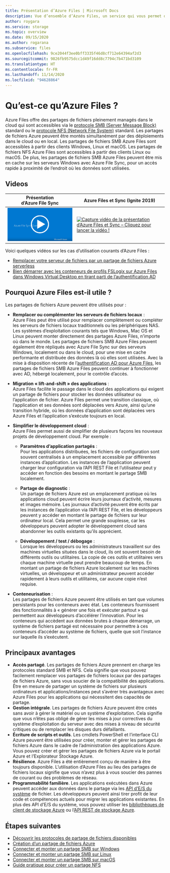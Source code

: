 ```yaml
---
title: Présentation d’Azure Files | Microsoft Docs
description: Vue d’ensemble d’Azure Files, un service qui vous permet de créer et d’utiliser les partages de fichiers réseau dans le cloud à l’aide du protocole SMB standard du secteur.
author: roygara
ms.service: storage
ms.topic: overview
ms.date: 09/15/2020
ms.author: rogarana
ms.subservice: files
ms.openlocfilehash: 9ce2044f3ee0bff3335f46d8cf712e64394af2d3
ms.sourcegitcommit: 9826fb9575dcc1d49f16dd8c7794c7b471bd3109
ms.translationtype: HT
ms.contentlocale: fr-FR
ms.lasthandoff: 11/14/2020
ms.locfileid: "94628864"
---
```

# <a name="what-is-azure-files"></a>Qu’est-ce qu’Azure Files ?
Azure Files offre des partages de fichiers pleinement managés dans le cloud qui sont accessibles via le [protocole SMB (Server Message Block)](/windows/win32/fileio/microsoft-smb-protocol-and-cifs-protocol-overview) standard ou le [protocole NFS (Network File System)](https://en.wikipedia.org/wiki/Network_File_System) standard. Les partages de fichiers Azure peuvent être montés simultanément par des déploiements dans le cloud ou en local. Les partages de fichiers SMB Azure Files sont accessibles à partir des clients Windows, Linux et macOS. Les partages de fichiers NFS Azure Files sont accessibles à partir des clients Linux ou macOS. De plus, les partages de fichiers SMB Azure Files peuvent être mis en cache sur les serveurs Windows avec Azure File Sync, pour un accès rapide à proximité de l’endroit où les données sont utilisées.

## <a name="videos"></a>Videos
| Présentation d’Azure File Sync | Azure Files et Sync (Ignite 2019)  |
|-|-|
| [![Capture vidéo de la présentation d’Azure File Sync – Cliquez pour lancer la vidéo !](./media/storage-files-introduction/azure-file-sync-video-snapshot.png)](https://www.youtube.com/watch?v=Zm2w8-TRn-o) | [![Capture vidéo de la présentation d’Azure Files et Sync – Cliquez pour lancer la vidéo !](./media/storage-files-introduction/ignite-2018-video.png)](https://www.youtube.com/embed/6E2p28XwovU) |

Voici quelques vidéos sur les cas d’utilisation courants d’Azure Files :
* [Remplacer votre serveur de fichiers par un partage de fichiers Azure serverless](https://sec.ch9.ms/ch9/3358/0addac01-3606-4e30-ad7b-f195f3ab3358/ITOpsTalkAzureFiles_high.mp4)
* [Bien démarrer avec les conteneurs de profils FSLogix sur Azure Files dans Windows Virtual Desktop en tirant parti de l’authentification AD](https://www.youtube.com/embed/9S5A1IJqfOQ)

## <a name="why-azure-files-is-useful"></a>Pourquoi Azure Files est-il utile ?
Les partages de fichiers Azure peuvent être utilisés pour :

* **Remplacer ou complémenter les serveurs de fichiers locaux** :  
    Azure Files peut être utilisé pour remplacer complètement ou compléter les serveurs de fichiers locaux traditionnels ou les périphériques NAS. Les systèmes d’exploitation courants tels que Windows, Mac OS et Linux peuvent monter directement des partages Azure Files, n’importe où dans le monde. Les partages de fichiers SMB Azure Files peuvent également être répliqués avec Azure File Sync sur des serveurs Windows, localement ou dans le cloud, pour une mise en cache performante et distribuée des données là où elles sont utilisées. Avec la mise à disposition récente de l’[authentification AD pour Azure Files](storage-files-active-directory-overview.md), les partages de fichiers SMB Azure Files peuvent continuer à fonctionner avec AD, hébergé localement, pour le contrôle d’accès. 

* **Migration « lift-and-shift » des applications** :  
    Azure Files facilite le passage dans le cloud des applications qui exigent un partage de fichiers pour stocker les données utilisateur ou l’application de fichier. Azure Files permet une transition classique, où l’application et ses données sont déplacées vers Azure, ainsi qu’une transition hybride, où les données d’application sont déplacées vers Azure Files et l’application s’exécute toujours en local. 

* **Simplifier le développement cloud** :  
    Azure Files permet aussi de simplifier de plusieurs façons les nouveaux projets de développement cloud. Par exemple :
    * **Paramètres d’application partagés** :  
        Pour les applications distribuées, les fichiers de configuration sont souvent centralisés à un emplacement accessible par différentes instances d’application. Les instances de l’application peuvent charger leur configuration via l’API REST File et l’utilisateur peut y accéder en fonction des besoins en montant le partage SMB localement.

    * **Partage de diagnostic** :  
        Un partage de fichiers Azure est un emplacement pratique où les applications cloud peuvent écrire leurs journaux d’activité, mesures et images mémoire. Les journaux d’activité peuvent être écrits par les instances de l’application via l’API REST File, et les développeurs peuvent y accéder en montant le partage de fichiers sur leur ordinateur local. Cela permet une grande souplesse, car les développeurs peuvent adopter le développement cloud sans abandonner les outils existants qu’ils apprécient.

    * **Développement / test / débogage** :  
        Lorsque les développeurs ou les administrateurs travaillent sur des machines virtuelles situées dans le cloud, ils ont souvent besoin de différents outils ou utilitaires. La copie de ces outils et utilitaires vers chaque machine virtuelle peut prendre beaucoup de temps. En montant un partage de fichiers Azure localement sur les machines virtuelles, un développeur et un administrateur peuvent accéder rapidement à leurs outils et utilitaires, car aucune copie n’est requise.
* **Conteneurisation** :  
    Les partages de fichiers Azure peuvent être utilisés en tant que volumes persistants pour les conteneurs avec état. Les conteneurs fournissent des fonctionnalités à « générer une fois et exécuter partout » qui permettent aux développeurs d’accélérer l’innovation. Pour les conteneurs qui accèdent aux données brutes à chaque démarrage, un système de fichiers partagé est nécessaire pour permettre à ces conteneurs d’accéder au système de fichiers, quelle que soit l’instance sur laquelle ils s’exécutent.

## <a name="key-benefits"></a>Principaux avantages
* **Accès partagé**. Les partages de fichiers Azure prennent en charge les protocoles standard SMB et NFS. Cela signifie que vous pouvez facilement remplacer vos partages de fichiers locaux par des partages de fichiers Azure, sans vous soucier de la compatibilité des applications. Être en mesure de partager un système de fichiers sur plusieurs ordinateurs et applications/instances peut s’avérer très avantageux avec Azure Files pour les applications qui nécessitent des capacités de partage. 
* **Gestion intégrale**. Les partages de fichiers Azure peuvent être créés sans avoir à gérer le matériel ou un système d’exploitation. Cela signifie que vous n’êtes pas obligé de gérer les mises à jour correctives du système d’exploitation du serveur avec des mises à niveau de sécurité critiques ou de remplacer les disques durs défaillants.
* **Écriture de scripts et outils**. Les cmdlets PowerShell et l’interface CLI Azure peuvent être utilisées pour créer, monter et gérer les partages de fichiers Azure dans le cadre de l’administration des applications Azure. Vous pouvez créer et gérer les partages de fichiers Azure via le portail Azure et l’Explorateur Stockage Azure. 
* **Résilience**. Azure Files a été entièrement conçu de manière à être toujours disponible. L’utilisation d’Azure Files au lieu des partages de fichiers locaux signifie que vous n’avez plus à vous soucier des pannes de courant ou des problèmes de réseau. 
* **Programmabilité familière**. Les applications exécutées dans Azure peuvent accéder aux données dans le partage via les [API d’E/S du système](/dotnet/api/system.io.file) de fichier. Les développeurs peuvent ainsi tirer profit de leur code et compétences actuels pour migrer les applications existantes. En plus des API d’E/S du système, vous pouvez utiliser les [bibliothèques de client de stockage Azure](/previous-versions/azure/dn261237(v=azure.100)) ou l’[API REST de stockage Azure](/rest/api/storageservices/file-service-rest-api).

## <a name="next-steps"></a>Étapes suivantes
* [Découvrir les protocoles de partage de fichiers disponibles](storage-files-compare-protocols.md)
* [Création d’un partage de fichiers Azure](storage-how-to-create-file-share.md)
* [Connecter et monter un partage SMB sur Windows](storage-how-to-use-files-windows.md)
* [Connecter et monter un partage SMB sur Linux](storage-how-to-use-files-linux.md)
* [Connecter et monter un partage SMB sur macOS](storage-how-to-use-files-mac.md)
* [Guide pratique pour créer un partage NFS](storage-files-how-to-create-nfs-shares.md)